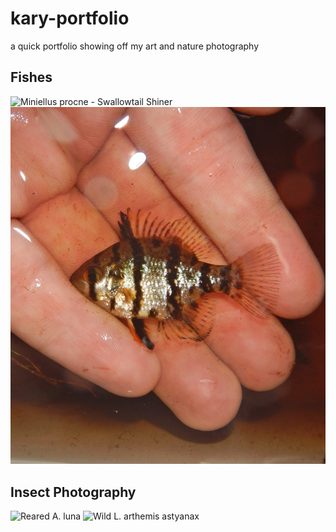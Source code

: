 # kary-portfolio
a quick portfolio showing off my art and nature photography

<section id="Fishes">
  <h2>Fishes</h2>
  <div class="gallery">
    <!-- Add your art images here -->
    <img src="images/DSCN5563.JPG" alt="Miniellus procne - Swallowtail Shiner">
    <img src="images/chaetodton1531.JPG" alt="Enneacanthus chaetodon - Blackbanded Sunfish">
  </div>
</section>
<section id="insects">
  <h2>Insect Photography</h2>
  <div class="gallery">
      <!-- Add your insect photos here -->
    <img src="images/actias2953.JPG" alt="Reared A. luna">
    <img src="images/astyanax3282.JPG" alt="Wild L. arthemis astyanax">
  </div>
</section>
